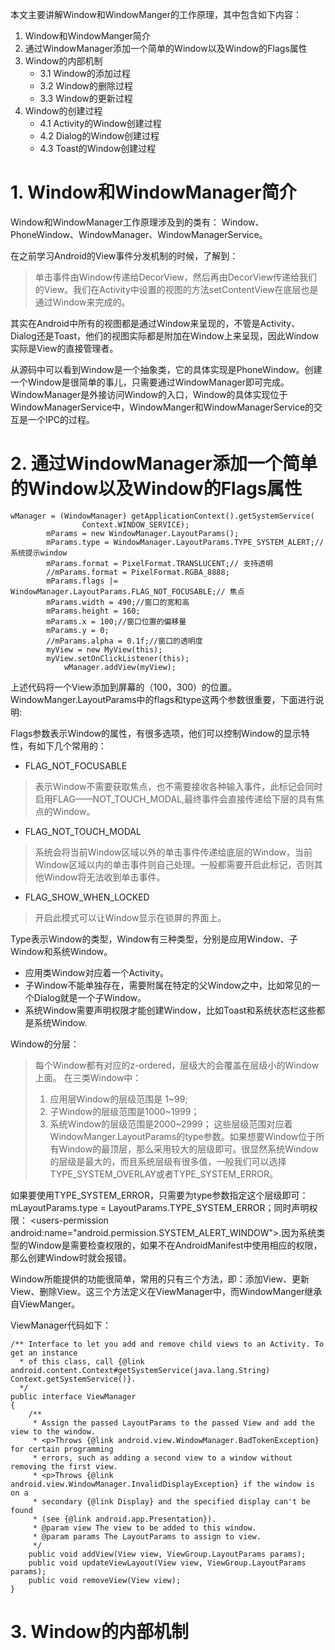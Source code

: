 本文主要讲解Window和WindowManger的工作原理，其中包含如下内容：

1. Window和WindowManger简介
2. 通过WindowManager添加一个简单的Window以及Window的Flags属性
3. Window的内部机制
	* 3.1 Window的添加过程
	* 3.2 Window的删除过程
	* 3.3 Window的更新过程
4. Window的创建过程
	* 4.1 Activity的Window创建过程
	* 4.2 Dialog的Window创建过程
	* 4.3 Toast的Window创建过程

# 1. Window和WindowManager简介

Window和WindowManager工作原理涉及到的类有：
Window、PhoneWindow、WindowManager、WindowManagerService。

在之前学习Android的View事件分发机制的时候，了解到：
> 单击事件由Window传递给DecorView，然后再由DecorView传递给我们的View。我们在Activity中设置的视图的方法setContentView在底层也是通过Window来完成的。

其实在Android中所有的视图都是通过Window来呈现的，不管是Activity、Dialog还是Toast，他们的视图实际都是附加在Window上来呈现，因此Window实际是View的直接管理者。

从源码中可以看到Window是一个抽象类，它的具体实现是PhoneWindow。创建一个Window是很简单的事儿，只需要通过WindowManager即可完成。WindowManager是外接访问Window的入口，Window的具体实现位于WindowManagerService中，WindowManger和WindowManagerService的交互是一个IPC的过程。

# 2. 通过WindowManager添加一个简单的Window以及Window的Flags属性

```
wManager = (WindowManager) getApplicationContext().getSystemService(
                Context.WINDOW_SERVICE);
        mParams = new WindowManager.LayoutParams();
        mParams.type = WindowManager.LayoutParams.TYPE_SYSTEM_ALERT;// 系统提示window
        mParams.format = PixelFormat.TRANSLUCENT;// 支持透明
        //mParams.format = PixelFormat.RGBA_8888;
        mParams.flags |= WindowManager.LayoutParams.FLAG_NOT_FOCUSABLE;// 焦点
        mParams.width = 490;//窗口的宽和高
        mParams.height = 160;
        mParams.x = 100;//窗口位置的偏移量
        mParams.y = 0;
        //mParams.alpha = 0.1f;//窗口的透明度
        myView = new MyView(this);
        myView.setOnClickListener(this);
			wManager.addView(myView);
```

上述代码将一个View添加到屏幕的（100，300）的位置。WindowManger.LayoutParams中的flags和type这两个参数很重要，下面进行说明:

Flags参数表示Window的属性，有很多选项，他们可以控制Window的显示特性，有如下几个常用的：

* FLAG_NOT_FOCUSABLE
> 表示Window不需要获取焦点，也不需要接收各种输入事件，此标记会同时启用FLAG——NOT_TOUCH_MODAL,最终事件会直接传递给下层的具有焦点的Window。 

* FLAG_NOT_TOUCH_MODAL
> 系统会将当前Window区域以外的单击事件传递给底层的Window，当前Window区域以内的单击事件则自己处理。一般都需要开启此标记，否则其他Window将无法收到单击事件。
* FLAG_SHOW_WHEN_LOCKED
> 开启此模式可以让Window显示在锁屏的界面上。

Type表示Window的类型，Window有三种类型，分别是应用Window、子Window和系统Window。

* 应用类Window对应着一个Activity。
* 子Window不能单独存在，需要附属在特定的父Window之中，比如常见的一个Dialog就是一个子Window。
* 系统Window需要声明权限才能创建Window，比如Toast和系统状态栏这些都是系统Window.

Window的分层：
> 每个Window都有对应的z-ordered，层级大的会覆盖在层级小的Window上面。
> 在三类Window中：
> 1. 应用层Window的层级范围是 1~99;
> 2. 子Window的层级范围是1000~1999；
> 3. 系统Window的层级范围是2000~2999；
这些层级范围对应着WindowManger.LayoutParams的type参数。如果想要Window位于所有Window的最顶层，那么采用较大的层级即可。很显然系统Window的层级是最大的，而且系统层级有很多值，一般我们可以选择TYPE_SYSTEM_OVERLAY或者TYPE_SYSTEM_ERROR。

如果要使用TYPE_SYSTEM_ERROR，只需要为type参数指定这个层级即可：mLayoutParams.type = LayoutParams.TYPE_SYSTEM_ERROR；同时声明权限：
\<users-permission android:name="android.permission.SYSTEM_ALERT_WINDOW">.因为系统类型的Window是需要检查权限的，如果不在AndroidManifest中使用相应的权限，那么创建Window时就会报错。

Window所能提供的功能很简单，常用的只有三个方法，即：添加View、更新View、删除View。这三个方法定义在ViewManager中，而WindowManger继承自ViewManger。

ViewManager代码如下：
```
/** Interface to let you add and remove child views to an Activity. To get an instance
  * of this class, call {@link android.content.Context#getSystemService(java.lang.String) Context.getSystemService()}.
  */
public interface ViewManager
{
    /**
     * Assign the passed LayoutParams to the passed View and add the view to the window.
     * <p>Throws {@link android.view.WindowManager.BadTokenException} for certain programming
     * errors, such as adding a second view to a window without removing the first view.
     * <p>Throws {@link android.view.WindowManager.InvalidDisplayException} if the window is on a
     * secondary {@link Display} and the specified display can't be found
     * (see {@link android.app.Presentation}).
     * @param view The view to be added to this window.
     * @param params The LayoutParams to assign to view.
     */
    public void addView(View view, ViewGroup.LayoutParams params);
    public void updateViewLayout(View view, ViewGroup.LayoutParams params);
    public void removeView(View view);
}
```

# 3. Window的内部机制





